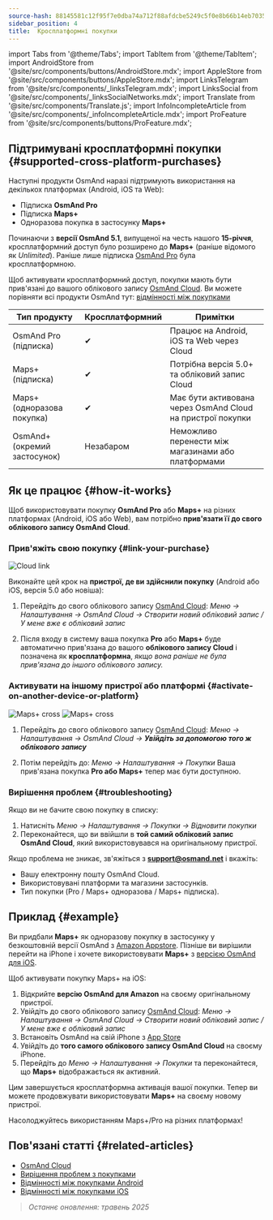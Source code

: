 ```yaml
---
source-hash: 88145581c12f95f7e0dba74a712f88afdcbe5249c5f0e8b66b14eb7035e3d3d1
sidebar_position: 4
title:  Кросплатформні покупки
---
```

import Tabs from '@theme/Tabs';
import TabItem from '@theme/TabItem';
import AndroidStore from '@site/src/components/buttons/AndroidStore.mdx';
import AppleStore from '@site/src/components/buttons/AppleStore.mdx';
import LinksTelegram from '@site/src/components/_linksTelegram.mdx';
import LinksSocial from '@site/src/components/_linksSocialNetworks.mdx';
import Translate from '@site/src/components/Translate.js';
import InfoIncompleteArticle from '@site/src/components/_infoIncompleteArticle.mdx';
import ProFeature from '@site/src/components/buttons/ProFeature.mdx';



## Підтримувані кросплатформні покупки {#supported-cross-platform-purchases}

Наступні продукти OsmAnd наразі підтримують використання на декількох платформах (Android, iOS та Web):

- Підписка **OsmAnd Pro**
- Підписка **Maps+**
- Одноразова покупка в застосунку **Maps+**

Починаючи з **версії OsmAnd 5.1**, випущеної на честь нашого **15-річчя**, кросплатформний доступ було розширено до **Maps+** (раніше відомого як *Unlimited*). Раніше лише підписка [OsmAnd Pro](../personal/osmand-cloud.md#cross-platform) була кросплатформною.

Щоб активувати кросплатформний доступ, покупки мають бути прив'язані до вашого облікового запису [OsmAnd Cloud](../personal/osmand-cloud.md#login).
Ви можете порівняти всі продукти OsmAnd тут: [відмінності між покупками](https://osmand.net/docs/user/purchases/android/#difference-between-purchases)

| Тип продукту                | Кросплатформний | Примітки |
|-----------------------------|----------------|-------|
| OsmAnd Pro (підписка)   | ✔              | Працює на Android, iOS та Web через Cloud |
| Maps+ (підписка)        | ✔              | Потрібна версія 5.0+ та обліковий запис Cloud |
| Maps+ (одноразова покупка)   | ✔              | Має бути активована через OsmAnd Cloud на пристрої покупки |
| OsmAnd+ (окремий застосунок)    | Незабаром    | Неможливо перенести між магазинами або платформами |


## Як це працює {#how-it-works}

Щоб використовувати покупку **OsmAnd Pro** або **Maps+** на різних платформах (Android, iOS або Web), вам потрібно **прив'язати її до свого облікового запису OsmAnd Cloud**.

### Прив'яжіть свою покупку {#link-your-purchase}

![Cloud link](@site/static/img/purchases/cloud_activation.png)

Виконайте цей крок на **пристрої, де ви здійснили покупку** (Android або iOS, версія 5.0 або новіша):

1. Перейдіть до свого облікового запису [OsmAnd Cloud](../personal/osmand-cloud.md#login):
   _Меню → Налаштування → OsmAnd Cloud → Створити новий обліковий запис / У мене вже є обліковий запис_

2. Після входу в систему ваша покупка **Pro** або **Maps+** буде автоматично прив'язана до вашого **облікового запису Cloud** і позначена як **кросплатформна**, *якщо вона раніше не була прив'язана до іншого облікового запису.*



### Активувати на іншому пристрої або платформі {#activate-on-another-device-or-platform}

![Maps+ cross](@site/static/img/purchases/cross_purchase.png)
![Maps+ cross](@site/static/img/purchases/cross_purchase_1.png)

1. Перейдіть до свого облікового запису [OsmAnd Cloud](../personal/osmand-cloud.md#login):
   *Меню → Налаштування → OsmAnd Cloud →* ***Увійдіть за допомогою того ж облікового запису***

2. Потім перейдіть до:
   *Меню → Налаштування → Покупки*
   Ваша прив'язана покупка **Pro або Maps+** тепер має бути доступною.


### Вирішення проблем {#troubleshooting}

Якщо ви не бачите свою покупку в списку:

1. Натисніть *Меню → Налаштування → Покупки → Відновити покупки*
2. Переконайтеся, що ви ввійшли в **той самий обліковий запис OsmAnd Cloud**, який використовувався на оригінальному пристрої.

Якщо проблема не зникає, зв'яжіться з **support@osmand.net** і вкажіть:

- Вашу електронну пошту OsmAnd Cloud.
- Використовувані платформи та магазини застосунків.
- Тип покупки (Pro / Maps+ одноразова / Maps+ підписка).


## Приклад {#example}

Ви придбали **Maps+** як одноразову покупку в застосунку у безкоштовній версії OsmAnd з [Amazon Appstore](https://www.amazon.com/OsmAnd-Maps-Navigation/dp/B00D0SA8I8).
Пізніше ви вирішили перейти на iPhone і хочете використовувати **Maps+** з [версією OsmAnd для iOS](https://apps.apple.com/app/osmand-maps-travel-navigate/id934850257).

Щоб активувати покупку Maps+ на iOS:

1. Відкрийте **версію OsmAnd для Amazon** на своєму оригінальному пристрої.
2. Увійдіть до свого облікового запису [OsmAnd Cloud](../personal/osmand-cloud.md#login):
   *Меню → Налаштування → OsmAnd Cloud → Створити новий обліковий запис / У мене вже є обліковий запис*
3. Встановіть OsmAnd на свій iPhone з [App Store](https://apps.apple.com/app/osmand-maps-travel-navigate/id934850257)
4. Увійдіть до **того самого облікового запису OsmAnd Cloud** на своєму iPhone.
5. Перейдіть до *Меню → Налаштування → Покупки* та переконайтеся, що **Maps+** відображається як активний.

Цим завершується кросплатформна активація вашої покупки. Тепер ви можете продовжувати використовувати **Maps+** на своєму новому пристрої.

Насолоджуйтесь використанням Maps+/Pro на різних платформах!


## Пов'язані статті {#related-articles}

- [OsmAnd Cloud](../personal/osmand-cloud.md)
- [Вирішення проблем з покупками](../troubleshooting/purchases_payments.md)
- [Відмінності між покупками Android](./android.md#difference-between-purchases-android)
- [Відмінності між покупками iOS](./ios.md#difference-between-purchases-ios)

> *Останнє оновлення: травень 2025*